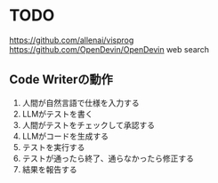 # TODO
https://github.com/allenai/visprog
https://github.com/OpenDevin/OpenDevin
web search

## Code Writerの動作
1. 人間が自然言語で仕様を入力する
2. LLMがテストを書く
3. 人間がテストをチェックして承認する
4. LLMがコードを生成する
5. テストを実行する
6. テストが通ったら終了、通らなかったら修正する
7. 結果を報告する
